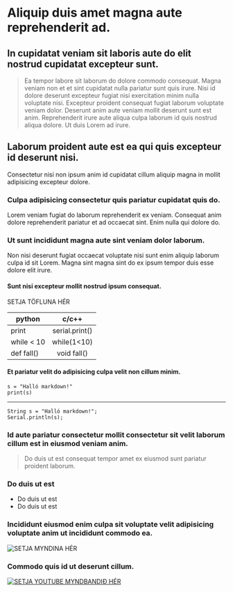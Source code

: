 # Aliquip duis amet magna aute reprehenderit ad.

## In cupidatat veniam sit laboris aute do elit nostrud cupidatat excepteur sunt.

>Ea tempor labore sit laborum do dolore commodo consequat. Magna veniam non et et sint cupidatat nulla pariatur sunt quis irure. Nisi id dolore deserunt excepteur fugiat nisi exercitation minim nulla voluptate nisi. Excepteur proident consequat fugiat laborum voluptate veniam dolor. Deserunt anim aute veniam mollit deserunt sunt est anim. Reprehenderit irure aute aliqua culpa laborum id quis nostrud aliqua dolore. Ut duis Lorem ad irure.

## Laborum proident aute est ea qui quis excepteur id deserunt nisi.

Consectetur nisi non ipsum anim id cupidatat cillum aliquip magna in mollit adipisicing excepteur dolore. 

### Culpa adipisicing consectetur quis pariatur cupidatat quis do.

Lorem veniam fugiat do laborum reprehenderit ex veniam. Consequat anim dolore reprehenderit pariatur et ad occaecat sint. Enim nulla qui dolore do. 

### Ut sunt incididunt magna aute sint veniam dolor laborum.

Non nisi deserunt fugiat occaecat voluptate nisi sunt enim aliquip laborum culpa id sit Lorem. Magna sint magna sint do ex ipsum tempor duis esse dolore elit irure.

#### Sunt nisi excepteur mollit nostrud ipsum consequat.

SETJA TÖFLUNA HÉR

| python        | c/c++         |
| ------------- |:-------------:|
| print         | serial.print()|
| while < 10    | while(1<10)   |
| def fall()    | void fall()   |




#### Et pariatur velit do adipisicing culpa velit non cillum minim.
```
s = "Halló markdown!"
print(s)
```
---
```
String s = "Halló markdown!";
Serial.println(s);
```
### Id aute pariatur consectetur mollit consectetur sit velit laborum cillum est in eiusmod veniam anim.

>Do duis ut est consequat tempor amet ex eiusmod sunt pariatur proident laborum.

### Do duis ut est
* Do duis ut est
* Do duis ut est 

### Incididunt eiusmod enim culpa sit voluptate velit adipisicing voluptate anim ut incididunt commodo ea.

![SETJA MYNDINA HÉR](https://tskoli.is/wp-content/uploads/2019/06/skolavorduholt-705x475.jpg)

### Commodo quis id ut deserunt cillum.

[![SETJA YOUTUBE MYNDBANDIÐ HÉR]()](https://www.youtube.com/watch?v=dQw4w9WgXcQ)


